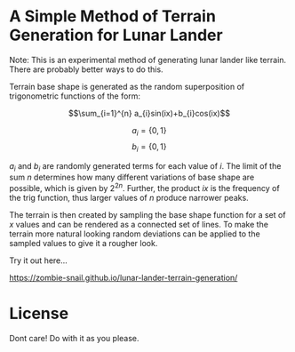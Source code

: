 # A Simple Method of Terrain Generation for Lunar Lander

Note: This is an experimental method of generating lunar lander like terrain. There are probably better ways to do this. 

Terrain base shape is generated as the random superposition of trigonometric functions of the form:

 $$\sum_{i=1}^{n} a_{i}sin(ix)+b_{i}cos(ix)$$

 $$a_{i}=\left \{ 0,1 \right\}$$ $$b_{i}=\left \{ 0,1 \right\}$$ 

 $a_{i}$ and $b_{i}$ are randomly generated terms for each value of $i$. The limit of the sum $n$ determines how many different variations of base shape are possible, which is given by $2^{2n}$. Further, the product $ix$ is the frequency of the trig function, thus larger values of $n$ produce narrower peaks.

 The terrain is then created by sampling the base shape function for a set of $x$ values and can be rendered as a connected set of lines. To make the terrain more natural looking random deviations can be applied to the sampled values to give it a rougher look.

 Try it out here...

 https://zombie-snail.github.io/lunar-lander-terrain-generation/

 # License

 Dont care! Do with it as you please.

